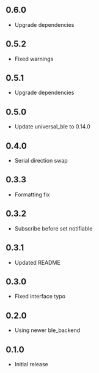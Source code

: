## 0.6.0

* Upgrade dependencies

## 0.5.2

* Fixed warnings

## 0.5.1

* Upgrade dependencies

## 0.5.0

* Update universal_ble to 0.14.0

## 0.4.0

* Serial direction swap

## 0.3.3

* Formatting fix

## 0.3.2

* Subscribe before set notifiable

## 0.3.1

* Updated README

## 0.3.0

* Fixed interface typo

## 0.2.0

* Using newer ble_backend

## 0.1.0

* Initial release
